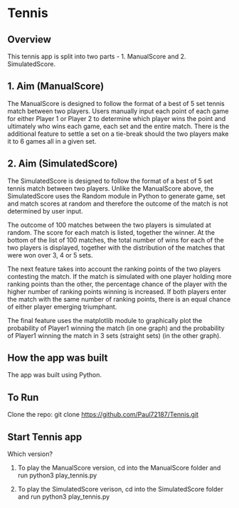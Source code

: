 # Tennis

## Overview

This tennis app is split into two parts - 1. ManualScore and 2. SimulatedScore.

## 1. Aim (ManualScore)

The ManualScore is designed to follow the format of a best of 5 set tennis match between two players. Users manually input each point of each game for either Player 1 or Player 2 to determine which player wins the point and ultimately who wins each game, each set and the entire match. There is the additional feature to settle a set on a tie-break should the two players make it to 6 games all in a given set.

## 2. Aim (SimulatedScore)

The SimulatedScore is designed to follow the format of a best of 5 set tennis match between two players. Unlike the ManualScore above, the SimulatedScore uses the Random module in Python to generate game, set and match scores at random and therefore the outcome of the match is not determined by user input.

The outcome of 100 matches between the two players is simulated at random. The score for each match is listed, together the winner. At the bottom of the list of 100 matches, the total number of wins for each of the two players is displayed, together with the distribution of the matches that were won over 3, 4 or 5 sets.

The next feature takes into account the ranking points of the two players contesting the match. If the match is simulated with one player holding more ranking points than the other, the percentage chance of the player with the higher number of ranking points winning is increased. If both players enter the match with the same number of ranking points, there is an equal chance of either player emerging triumphant.

The final feature uses the matplotlib module to graphically plot the probability of Player1 winning the match (in one graph) and the probability of Player1 winning the match in 3 sets (straight sets) (in the other graph).

## How the app was built

The app was built using Python.

## To Run

Clone the repo: git clone https://github.com/Paul72187/Tennis.git

## Start Tennis app

Which version?

1. To play the ManualScore version, cd into the ManualScore folder and run python3 play_tennis.py

2. To play the SimulatedScore verison, cd into the SimulatedScore folder and run python3 play_tennis.py
